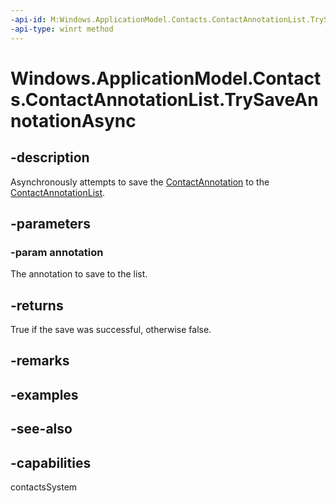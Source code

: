 ```yaml
---
-api-id: M:Windows.ApplicationModel.Contacts.ContactAnnotationList.TrySaveAnnotationAsync(Windows.ApplicationModel.Contacts.ContactAnnotation)
-api-type: winrt method
---
```


<!-- Method syntax
public Windows.Foundation.IAsyncOperation<bool> TrySaveAnnotationAsync(Windows.ApplicationModel.Contacts.ContactAnnotation annotation)
-->

# Windows.ApplicationModel.Contacts.ContactAnnotationList.TrySaveAnnotationAsync

## -description
Asynchronously attempts to save the [ContactAnnotation](contactannotation.md) to the [ContactAnnotationList](contactannotationlist.md).

## -parameters
### -param annotation
The annotation to save to the list.

## -returns
True if the save was successful, otherwise false.

## -remarks

## -examples

## -see-also

## -capabilities
contactsSystem
